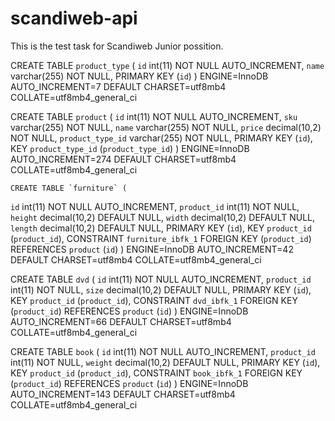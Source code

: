# scandiweb-api
 
This is the test task for Scandiweb Junior possition.

CREATE TABLE `product_type` (
 `id` int(11) NOT NULL AUTO_INCREMENT,
 `name` varchar(255) NOT NULL,
 PRIMARY KEY (`id`)
) ENGINE=InnoDB AUTO_INCREMENT=7 DEFAULT CHARSET=utf8mb4 COLLATE=utf8mb4_general_ci

CREATE TABLE `product` (
 `id` int(11) NOT NULL AUTO_INCREMENT,
 `sku` varchar(255) NOT NULL,
 `name` varchar(255) NOT NULL,
 `price` decimal(10,2) NOT NULL,
 `product_type_id` varchar(255) NOT NULL,
 PRIMARY KEY (`id`),
 KEY `product_type_id` (`product_type_id`)
) ENGINE=InnoDB AUTO_INCREMENT=274 DEFAULT CHARSET=utf8mb4 COLLATE=utf8mb4_general_ci

	CREATE TABLE `furniture` (
 `id` int(11) NOT NULL AUTO_INCREMENT,
 `product_id` int(11) NOT NULL,
 `height` decimal(10,2) DEFAULT NULL,
 `width` decimal(10,2) DEFAULT NULL,
 `length` decimal(10,2) DEFAULT NULL,
 PRIMARY KEY (`id`),
 KEY `product_id` (`product_id`),
 CONSTRAINT `furniture_ibfk_1` FOREIGN KEY (`product_id`) REFERENCES `product` (`id`)
) ENGINE=InnoDB AUTO_INCREMENT=42 DEFAULT CHARSET=utf8mb4 COLLATE=utf8mb4_general_ci

CREATE TABLE `dvd` (
 `id` int(11) NOT NULL AUTO_INCREMENT,
 `product_id` int(11) NOT NULL,
 `size` decimal(10,2) DEFAULT NULL,
 PRIMARY KEY (`id`),
 KEY `product_id` (`product_id`),
 CONSTRAINT `dvd_ibfk_1` FOREIGN KEY (`product_id`) REFERENCES `product` (`id`)
) ENGINE=InnoDB AUTO_INCREMENT=66 DEFAULT CHARSET=utf8mb4 COLLATE=utf8mb4_general_ci

CREATE TABLE `book` (
 `id` int(11) NOT NULL AUTO_INCREMENT,
 `product_id` int(11) NOT NULL,
 `weight` decimal(10,2) DEFAULT NULL,
 PRIMARY KEY (`id`),
 KEY `product_id` (`product_id`),
 CONSTRAINT `book_ibfk_1` FOREIGN KEY (`product_id`) REFERENCES `product` (`id`)
) ENGINE=InnoDB AUTO_INCREMENT=143 DEFAULT CHARSET=utf8mb4 COLLATE=utf8mb4_general_ci